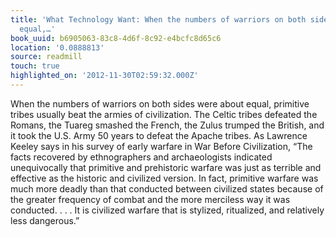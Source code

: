 ```yaml
---
title: 'What Technology Want: When the numbers of warriors on both sides were about
  equal,…'
book_uuid: b6905063-83c8-4d6f-8c92-e4bcfc8d65c6
location: '0.0888813'
source: readmill
touch: true
highlighted_on: '2012-11-30T02:59:32.000Z'
---
```


When the numbers of warriors on both sides were about equal, primitive tribes usually beat the armies of civilization. The Celtic tribes defeated the Romans, the Tuareg smashed the French, the Zulus trumped the British, and it took the U.S. Army 50 years to defeat the Apache tribes. As Lawrence Keeley says in his survey of early warfare in War Before Civilization, “The facts recovered by ethnographers and archaeologists indicated unequivocally that primitive and prehistoric warfare was just as terrible and effective as the historic and civilized version. In fact, primitive warfare was much more deadly than that conducted between civilized states because of the greater frequency of combat and the more merciless way it was conducted. . . . It is civilized warfare that is stylized, ritualized, and relatively less dangerous.”